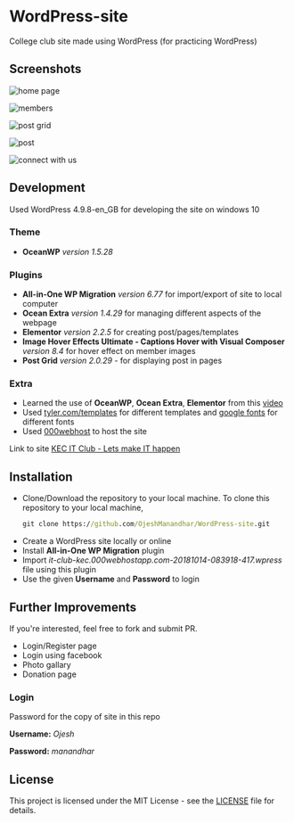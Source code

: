 # WordPress-site
College club site made using WordPress (for practicing WordPress)

## Screenshots
![home page](/Screenshots/home%20page.jpg)

![members](/Screenshots/members.jpg)

![post grid](/Screenshots/post%20grid.jpg)

![post](/Screenshots/post.jpg)

![connect with us](/Screenshots/connect%20with%20us.jpg)

## Development
Used WordPress 4.9.8-en_GB for developing the site on windows 10

### Theme
+ **OceanWP** *version 1.5.28*

### Plugins
+ **All-in-One WP Migration** *version 6.77* for import/export of site to local computer
+ **Ocean Extra** *version 1.4.29* for managing different aspects of the webpage
+ **Elementor** *version 2.2.5* for creating post/pages/templates
+ **Image Hover Effects Ultimate - Captions Hover with Visual Composer** *version 8.4* for hover effect on member images
+ **Post Grid** *version 2.0.29* - for displaying post in pages

### Extra
+ Learned the use of **OceanWP**, **Ocean Extra**, **Elementor** from this [video](https://www.youtube.com/watch?v=2cbvZf1jIJM)
+ Used [tyler.com/templates](http://www.tyler.com/templates/) for different templates and [google fonts](https://fonts.google.com/) for different fonts
+ Used [000webhost](https://www.000webhost.com/) to host the site

Link to site [KEC IT Club - Lets make IT happen](https://it-club-kec.000webhostapp.com)

## Installation
+ Clone/Download the repository to your local machine. To clone this repository to your local machine,
  ```cmd
  git clone https://github.com/OjeshManandhar/WordPress-site.git
  ```
+ Create a WordPress site locally or online
+ Install **All-in-One WP Migration** plugin
+ Import *it-club-kec.000webhostapp.com-20181014-083918-417.wpress* file using this plugin
+ Use the given **Username** and **Password** to login

## Further Improvements
If you're interested, feel free to fork and submit PR.
+ Login/Register page
+ Login using facebook
+ Photo gallary
+ Donation page

### Login
Password for the copy of site in this repo

**Username:** *Ojesh*

**Password:** *manandhar*

## License
This project is licensed under the MIT License - see the [LICENSE](LICENSE) file for details.
